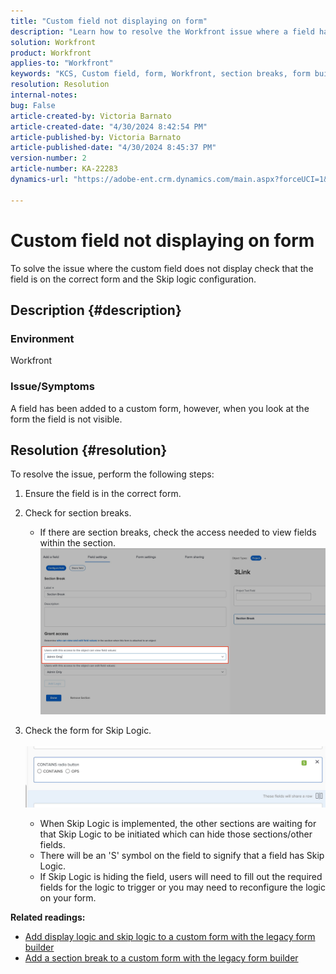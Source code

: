 ```yaml
---
title: "Custom field not displaying on form"
description: "Learn how to resolve the Workfront issue where a field has been added to a custom form but does not display."
solution: Workfront
product: Workfront
applies-to: "Workfront"
keywords: "KCS, Custom field, form, Workfront, section breaks, form builder, skip logic"
resolution: Resolution
internal-notes: 
bug: False
article-created-by: Victoria Barnato
article-created-date: "4/30/2024 8:42:54 PM"
article-published-by: Victoria Barnato
article-published-date: "4/30/2024 8:45:37 PM"
version-number: 2
article-number: KA-22283
dynamics-url: "https://adobe-ent.crm.dynamics.com/main.aspx?forceUCI=1&pagetype=entityrecord&etn=knowledgearticle&id=bbd17c36-3207-ef11-9f8a-6045bd0a08d9"

---
```

# Custom field not displaying on form


To solve the issue where the custom field does not display check that the field is on the correct form and the Skip logic configuration.

## Description {#description}


### <b>Environment</b>

Workfront

### <b>Issue/Symptoms</b>

A field has been added to a custom form, however, when you look at the form the field is not visible.


## Resolution {#resolution}


To resolve the issue, perform the following steps:

1. Ensure the field is in the correct form.
2. Check for section breaks.

    - If there are section breaks, check the access needed to view fields within the section.                     ![](assets/f585c275-ad15-ee11-8f6e-6045bd006793.png)
3. Check the form for Skip Logic.                                                                                                                                               ![](assets/6067dbce-ad15-ee11-8f6e-6045bd006793.png)
    - When Skip Logic is implemented, the other sections are waiting for that Skip Logic to be initiated which can hide those sections/other fields.
    - There will be an 'S' symbol on the field to signify that a field has Skip Logic.
    - If Skip Logic is hiding the field, users will need to fill out the required fields for the logic to trigger or you may need to reconfigure the logic on your form.


<b>Related readings:</b>

- [Add display logic and skip logic to a custom form with the legacy form builder](https://experienceleague.adobe.com/docs/workfront/using/administration-and-setup/customize/custom-forms/custom-form-builder/use-the-custom-form-builder/display-or-skip-logic-custom-form.html)
- [Add a section break to a custom form with the legacy form builder](https://experienceleague.adobe.com/docs/workfront/using/administration-and-setup/customize/custom-forms/custom-form-builder/use-the-custom-form-builder/add-a-section-break-to-a-custom-form.htm)



